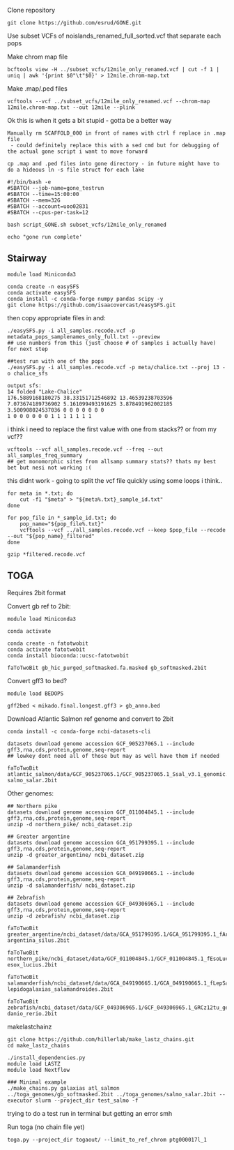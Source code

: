 Clone repository
```
git clone https://github.com/esrud/GONE.git
```

Use subset VCFs of noislands_renamed_full_sorted.vcf that separate each pops

Make chrom map file
```
bcftools view -H ../subset_vcfs/12mile_only_renamed.vcf | cut -f 1 | uniq | awk '{print $0"\t"$0}' > 12mile.chrom-map.txt
```
Make .map/.ped files
```
vcftools --vcf ../subset_vcfs/12mile_only_renamed.vcf --chrom-map 12mile.chrom-map.txt --out 12mile --plink
```

Ok this is when it gets a bit stupid - gotta be a better way
```
Manually rm SCAFFOLD_000 in front of names with ctrl f replace in .map file
 - could definitely replace this with a sed cmd but for debugging of the actual gone script i want to move forward

cp .map and .ped files into gone directory - in future might have to do a hideous ln -s file struct for each lake
```

```
#!/bin/bash -e
#SBATCH --job-name=gone_testrun
#SBATCH --time=15:00:00
#SBATCH --mem=32G
#SBATCH --account=uoo02831
#SBATCH --cpus-per-task=12

bash script_GONE.sh subset_vcfs/12mile_only_renamed

echo "gone run complete'
```
## Stairway
```
module load Miniconda3

conda create -n easySFS
conda activate easySFS
conda install -c conda-forge numpy pandas scipy -y
git clone https://github.com/isaacovercast/easySFS.git
```
then copy appropriate files in and:
```
./easySFS.py -i all_samples.recode.vcf -p metadata_pops_samplenames_only_full.txt --preview
## use numbers from this (just choose # of samples i actually have) for next step

##test run with one of the pops
./easySFS.py -i all_samples.recode.vcf -p meta/chalice.txt --proj 13 -o chalice_sfs

output sfs:
14 folded "Lake-Chalice"
176.5889168180275 38.33151712546892 13.46539238703596 7.073674189736902 5.161099493191625 3.878491962002185 3.500908024537036 0 0 0 0 0 0 0
1 0 0 0 0 0 0 1 1 1 1 1 1 1
```
i think i need to replace the first value with one from stacks?? or from my vcf??
```
vcftools --vcf all_samples.recode.vcf --freq --out all_samples_freq_summary
## get monomorphic sites from allsamp summary stats?? thats my best bet but nesi not working :(
```
this didnt work - going to split the vcf file quickly using some loops i think..

```
for meta in *.txt; do
    cut -f1 "$meta" > "${meta%.txt}_sample_id.txt"
done

for pop_file in *_sample_id.txt; do
    pop_name="${pop_file%.txt}"
    vcftools --vcf ../all_samples.recode.vcf --keep $pop_file --recode --out "${pop_name}_filtered"
done

gzip *filtered.recode.vcf

```


## TOGA
Requires 2bit format

Convert gb ref to 2bit:

```
module load Miniconda3

conda activate

conda create -n fatotwobit
conda activate fatotwobit
conda install bioconda::ucsc-fatotwobit

faToTwoBit gb_hic_purged_softmasked.fa.masked gb_softmasked.2bit
```

Convert gff3 to bed?
```
module load BEDOPS

gff2bed < mikado.final.longest.gff3 > gb_anno.bed

```

Download Atlantic Salmon ref genome and convert to 2bit 
```
conda install -c conda-forge ncbi-datasets-cli

datasets download genome accession GCF_905237065.1 --include gff3,rna,cds,protein,genome,seq-report
## lowkey dont need all of those but may as well have them if needed

faToTwoBit atlantic_salmon/data/GCF_905237065.1/GCF_905237065.1_Ssal_v3.1_genomic.fna salmo_salar.2bit
```

Other genomes:
```
## Northern pike
datasets download genome accession GCF_011004845.1 --include gff3,rna,cds,protein,genome,seq-report
unzip -d northern_pike/ ncbi_dataset.zip

## Greater argentine
datasets download genome accession GCA_951799395.1 --include gff3,rna,cds,protein,genome,seq-report
unzip -d greater_argentine/ ncbi_dataset.zip

## Salamanderfish
datasets download genome accession GCA_049190665.1 --include gff3,rna,cds,protein,genome,seq-report
unzip -d salamanderfish/ ncbi_dataset.zip

## Zebrafish
datasets download genome accession GCF_049306965.1 --include gff3,rna,cds,protein,genome,seq-report
unzip -d zebrafish/ ncbi_dataset.zip
```
```
faToTwoBit greater_argentine/ncbi_dataset/data/GCA_951799395.1/GCA_951799395.1_fArgSil1.1_genomic.fna argentina_silus.2bit

faToTwoBit northern_pike/ncbi_dataset/data/GCF_011004845.1/GCF_011004845.1_fEsoLuc1.pri_genomic.fna esox_lucius.2bit

faToTwoBit salamanderfish/ncbi_dataset/data/GCA_049190665.1/GCA_049190665.1_fLepSal2.hap1_genomic.fna lepidogalaxias_salamandroides.2bit

faToTwoBit zebrafish/ncbi_dataset/data/GCF_049306965.1/GCF_049306965.1_GRCz12tu_genomic.fna danio_rerio.2bit
```

makelastchainz
```
git clone https://github.com/hillerlab/make_lastz_chains.git
cd make_lastz_chains

./install_dependencies.py
module load LASTZ
module load Nextflow

### Minimal example
./make_chains.py galaxias atl_salmon ../toga_genomes/gb_softmasked.2bit ../toga_genomes/salmo_salar.2bit --executor slurm --project_dir test_salmo -f

```
trying to do a test run in terminal but getting an error smh


Run toga (no chain file yet)
```
toga.py --project_dir togaout/ --limit_to_ref_chrom ptg000017l_1 
